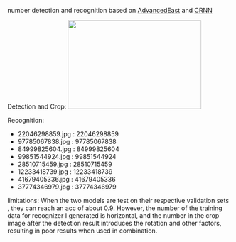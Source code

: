 number detection and recognition based on [AdvancedEast](https://github.com/huoyijie/AdvancedEASTg) and [CRNN](https://arxiv.org/abs/1507.05717)

Detection and Crop:
<img src="https://github.com/yl305237731/VOS_seg/blob/master/output/00001.jpg" height="200" width="300">

Recognition:

* 22046298859.jpg : 22046298859
* 97785067838.jpg : 97785067838
* 84999825604.jpg : 84999825604
* 99851544924.jpg : 99851544924
* 28510715459.jpg : 28510715459
* 12233418739.jpg : 12233418739
* 41679405336.jpg : 41679405336
* 37774346979.jpg : 37774346979


limitations:
When the two models are test on their respective validation sets , they can reach an acc of about 0.9. However, the number of the training data for recognizer I generated is horizontal, and the number in the crop image after the detection result introduces the rotation and other factors, resulting in poor results when used in combination.
